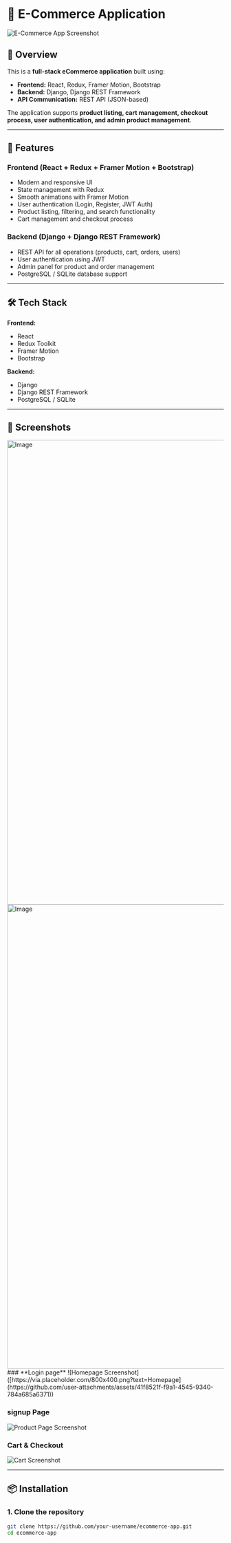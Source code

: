# 🛒 E-Commerce Application  


![E-Commerce App Screenshot](https://github.com/user-attachments/assets/d041e6c0-0459-4b62-99d6-69bd37a7220d)


## 📌 Overview  
This is a **full-stack eCommerce application** built using:  
- **Frontend:** React, Redux, Framer Motion, Bootstrap  
- **Backend:** Django, Django REST Framework  
- **API Communication:** REST API (JSON-based)  

The application supports **product listing, cart management, checkout process, user authentication, and admin product management**.

---

## 🚀 Features  

### **Frontend (React + Redux + Framer Motion + Bootstrap)**  
- Modern and responsive UI  
- State management with Redux  
- Smooth animations with Framer Motion  
- User authentication (Login, Register, JWT Auth)  
- Product listing, filtering, and search functionality  
- Cart management and checkout process  

### **Backend (Django + Django REST Framework)**  
- REST API for all operations (products, cart, orders, users)  
- User authentication using JWT  
- Admin panel for product and order management  
- PostgreSQL / SQLite database support  

---

## 🛠️ Tech Stack  

**Frontend:**  
- React  
- Redux Toolkit  
- Framer Motion  
- Bootstrap  

**Backend:**  
- Django  
- Django REST Framework  
- PostgreSQL / SQLite  

---

## 📸 Screenshots  
<img width="1920" height="1080" alt="Image" src="https://github.com/user-attachments/assets/41f8521f-f9a1-4545-9340-784a685a6371" />
<img width="1920" height="1080" alt="Image" src="https://github.com/user-attachments/assets/bfb0997b-fbf6-47c3-a316-c265ba30612e" />
### **Login page**
![Homepage Screenshot]([https://via.placeholder.com/800x400.png?text=Homepage](https://github.com/user-attachments/assets/41f8521f-f9a1-4545-9340-784a685a6371))

### **signup Page**
![Product Page Screenshot]([https://via.placeholder.com/800x400.png?text=Product+Page](https://github.com/user-attachments/assets/bfb0997b-fbf6-47c3-a316-c265ba30612e))

### **Cart & Checkout**
![Cart Screenshot](https://via.placeholder.com/800x400.png?text=Cart+and+Checkout)

---

## 📦 Installation  

### **1. Clone the repository**
```bash
git clone https://github.com/your-username/ecommerce-app.git
cd ecommerce-app
